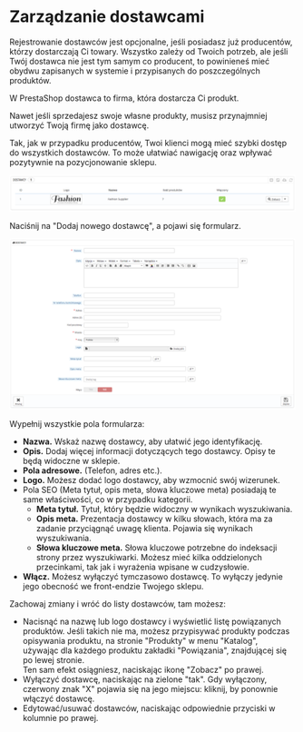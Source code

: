 # Zarządzanie dostawcami

Rejestrowanie dostawców jest opcjonalne, jeśli posiadasz już producentów, którzy dostarczają Ci towary. Wszystko zależy od Twoich potrzeb, ale jeśli Twój dostawca nie jest tym samym co producent, to powinieneś mieć obydwu zapisanych w systemie i przypisanych do poszczególnych produktów.

W PrestaShop dostawca to firma, która dostarcza Ci produkt.

Nawet jeśli sprzedajesz swoje własne produkty, musisz przynajmniej utworzyć Twoją firmę jako dostawcę.

Tak, jak w przypadku producentów, Twoi klienci mogą mieć szybki dostęp do wszystkich dostawców. To może ułatwiać nawigację oraz wpływać pozytywnie na pozycjonowanie sklepu.

![](../../../.gitbook/assets/30245299.png)

Naciśnij na "Dodaj nowego dostawcę", a pojawi się formularz.

![](../../../.gitbook/assets/30245300.png)

Wypełnij wszystkie pola formularza:

* **Nazwa.** Wskaż nazwę dostawcy, aby ułatwić jego identyfikację.
* **Opis.** Dodaj więcej informacji dotyczących tego dostawcy. Opisy te będą widoczne w sklepie.
* **Pola adresowe.** (Telefon, adres etc.).
* **Logo.** Możesz dodać logo dostawcy, aby wzmocnić swój wizerunek.
* Pola SEO (Meta tytuł, opis meta, słowa kluczowe meta) posiadają te same właściwości, co w przypadku kategorii.
  * **Meta tytuł.** Tytuł, który będzie widoczny w wynikach wyszukiwania.
  * **Opis meta.** Prezentacja dostawcy w kilku słowach, która ma za zadanie przyciągnąć uwagę klienta. Pojawia się wynikach wyszukiwania.
  * **Słowa kluczowe meta.** Słowa kluczowe potrzebne do indeksacji strony przez wyszukiwarki. Możesz mieć kilka oddzielonych przecinkami, tak jak i wyrażenia wpisane w cudzysłowie.
* **Włącz.** Możesz wyłączyć tymczasowo dostawcę. To wyłączy jedynie jego obecność we front-endzie Twojego sklepu.

Zachowaj zmiany i wróć do listy dostawców, tam możesz:

* Nacisnąć na nazwę lub logo dostawcy i wyświetlić listę powiązanych produktów. Jeśli takich nie ma, możesz przypisywać produkty podczas opisywania produktu, na stronie "Produkty" w menu "Katalog", używając dla każdego produktu zakładki "Powiązania", znajdującej się po lewej stronie.\
  Ten sam efekt osiągniesz, naciskając ikonę "Zobacz" po prawej.
* Wyłączyć dostawcę, naciskając na zielone "tak". Gdy wyłączony, czerwony znak "X" pojawia się na jego miejscu: kliknij, by ponownie włączyć dostawcę.
* Edytować/usuwać dostawców, naciskając odpowiednie przyciski w kolumnie po prawej.
